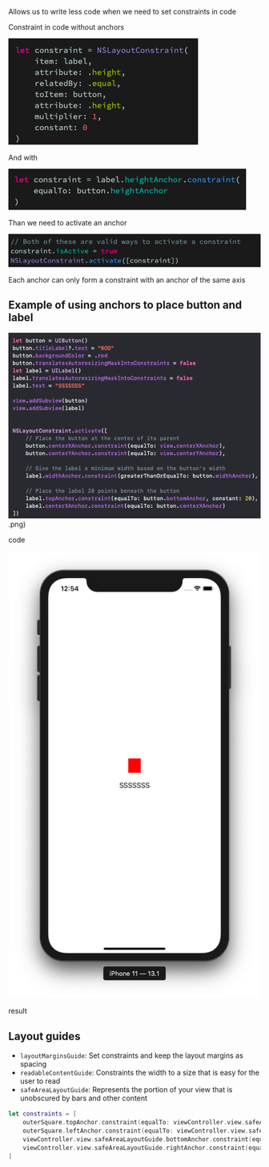 Allows us to write less code when we need to set constraints in code

Constraint in code without anchors

![](Layout%20Anchors/let_constraint__NSLayoutConstraint.png)

And with

![](Layout%20Anchors/equalTo_button.heightAnchor.png)

Than we need to activate an anchor

![](Layout%20Anchors/Both_of_these_are_valid_ways_to_activate_a_constraint.png)

Each anchor can only form a constraint with an anchor of the same axis

## Example of using anchors to place button and label

![](Layout%20Anchors/let_button__UIButton().png).png)

code

![](Layout%20Anchors/SSSSSSS.png)

result

## Layout guides

- `layoutMarginsGuide`: Set constraints and keep the layout margins as spacing
- `readableContentGuide`: Constraints the width to a size that is easy for the user to read
- `safeAreaLayoutGuide`: Represents the portion of your view that is unobscured by bars and other content

```swift
let constraints = [
    outerSquare.topAnchor.constraint(equalTo: viewController.view.safeAreaLayoutGuide.topAnchor),
    outerSquare.leftAnchor.constraint(equalTo: viewController.view.safeAreaLayoutGuide.leftAnchor),
    viewController.view.safeAreaLayoutGuide.bottomAnchor.constraint(equalTo: outerSquare.bottomAnchor),
    viewController.view.safeAreaLayoutGuide.rightAnchor.constraint(equalTo: outerSquare.rightAnchor)
]
```